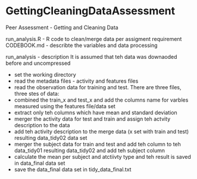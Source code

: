 GettingCleaningDataAssessment
=============================

Peer Assessment - Getting and Cleaning Data

run_analysis.R - R code to clean/merge data per assigment requirement
CODEBOOK.md    - describte the variables and data processing

run_analysis - description
    It is assumed that teh data was downaoded before and uncompressed

- set the working directory
- read the metadata files - activity and features files
- read the observation data for training and test. There are three files, three stes of data:
- combined the train_x and test_x and add the columns name for varbles measured using the features file/data set
- extract only teh columns which have mean and standard deviation
- merger the activity data for test and train and assign teh actvity description to the data
- add teh activity description to the merge data (x set with train and test) resulting data_tidy02 data set
- merger the subject data for train and test and add teh column to teh data_tidy01 resulting data_tidy02 and add teh subject column
- calculate the mean per subject and atctiivty type and teh result is saved in data_final data set
- save the data_final data set in tidy_data_final.txt




